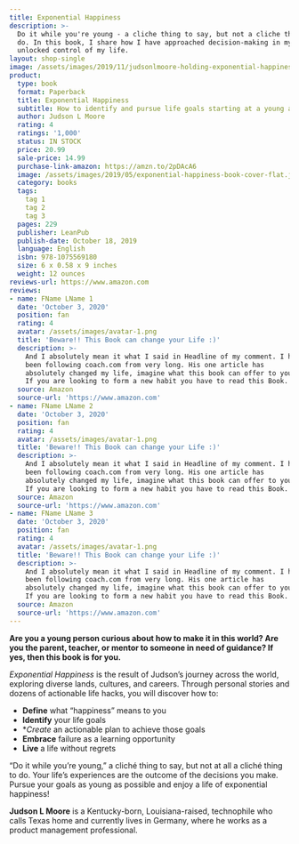 ```yaml
---
title: Exponential Happiness
description: >-
  Do it while you're young - a cliche thing to say, but not a cliche thing to
  do. In this book, I share how I have approached decision-making in my life and
  unlocked control of my life.
layout: shop-single
image: /assets/images/2019/11/judsonlmoore-holding-exponential-happiness.jpg
product:
  type: book
  format: Paperback
  title: Exponential Happiness
  subtitle: How to identify and pursue life goals starting at a young age
  author: Judson L Moore
  rating: 4
  ratings: '1,000'
  status: IN STOCK
  price: 20.99
  sale-price: 14.99
  purchase-link-amazon: https://amzn.to/2pDAcA6
  image: /assets/images/2019/05/exponential-happiness-book-cover-flat.jpg
  category: books
  tags:
    tag 1
    tag 2
    tag 3
  pages: 229
  publisher: LeanPub
  publish-date: October 18, 2019
  language: English
  isbn: 978-1075569180
  size: 6 x 0.58 x 9 inches
  weight: 12 ounces
reviews-url: https://www.amazon.com
reviews:
- name: FName LName 1
  date: 'October 3, 2020'
  position: fan
  rating: 4
  avatar: /assets/images/avatar-1.png
  title: 'Beware!! This Book can change your Life :)'
  description: >-
    And I absolutely mean it what I said in Headline of my comment. I have
    been following coach.com from very long. His one article has
    absolutely changed my life, imagine what this book can offer to you.
    If you are looking to form a new habit you have to read this Book.
  source: Amazon
  source-url: 'https://www.amazon.com'
- name: FName LName 2
  date: 'October 3, 2020'
  position: fan
  rating: 4
  avatar: /assets/images/avatar-1.png
  title: 'Beware!! This Book can change your Life :)'
  description: >-
    And I absolutely mean it what I said in Headline of my comment. I have
    been following coach.com from very long. His one article has
    absolutely changed my life, imagine what this book can offer to you.
    If you are looking to form a new habit you have to read this Book.
  source: Amazon
  source-url: 'https://www.amazon.com'
- name: FName LName 3
  date: 'October 3, 2020'
  position: fan
  rating: 4
  avatar: /assets/images/avatar-1.png
  title: 'Beware!! This Book can change your Life :)'
  description: >-
    And I absolutely mean it what I said in Headline of my comment. I have
    been following coach.com from very long. His one article has
    absolutely changed my life, imagine what this book can offer to you.
    If you are looking to form a new habit you have to read this Book.
  source: Amazon
  source-url: 'https://www.amazon.com'
---
```



**Are you a young person curious about how to make it in this world? Are you the parent, teacher, or mentor to someone in need of guidance? If yes, then this book is for you.**

*Exponential Happiness* is the result of Judson’s journey across the world, exploring diverse lands, cultures, and careers. Through personal stories and dozens of actionable life hacks, you will discover how to:

- **Define** what “happiness” means to you
- **Identify** your life goals
- **Create* an actionable plan to achieve those goals
- **Embrace** failure as a learning opportunity
- **Live** a life without regrets

“Do it while you’re young,” a cliché thing to say, but not at all a cliché thing to do. Your life’s experiences are the outcome of the decisions you make. Pursue your goals as young as possible and enjoy a life of exponential happiness!

**Judson L Moore** is a Kentucky-born, Louisiana-raised, technophile who calls Texas home and currently lives in Germany, where he works as a product management professional.